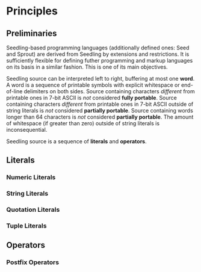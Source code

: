 # Principles

## Preliminaries

Seedling-based programming languages (additionally defined ones: Seed and Sprout) 
are derived from Seedling by extensions and restrictions. It is sufficiently 
flexible for defining futher programming and markup languages on its basis in a 
similar fashion. This is one of its main objectives.

Seedling source can be interpreted left to right, buffering at most one **word**. 
A word is a sequence of printable symbols with explicit whitespace or end-of-line 
delimiters on both sides. Source containing characters *different* from printable 
ones in 7-bit ASCII is *not* considered **fully portable**. Source containing 
characters *different* from printable ones in 7-bit ASCII outside of string 
literals is *not* considered **partially portable**. Source containing words longer 
than 64 characters is *not* considered **partially portable**. The amount of 
whitespace (if greater than zero) outside of string literals is inconsequential.

Seedling source is a sequence of **literals** and **operators**.

## Literals

### Numeric Literals

### String Literals

### Quotation Literals

### Tuple Literals

## Operators

### Postfix Operators
